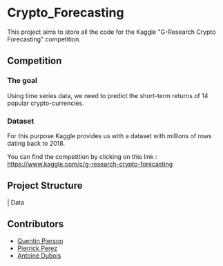 # Crypto_Forecasting
This project aims to store all the code for the Kaggle "G-Research Crypto Forecasting" competition.  


## Competition 
### The goal 
Using time series data, we need to predict the short-term returns of 14 popular crypto-currencies.

### Dataset
For this purpose Kaggle provides us with a dataset with millions of rows dating back to 2018. 

You can find the competition by clicking on this link : https://www.kaggle.com/c/g-research-crypto-forecasting

## Project Structure 
| Data


## Contributors

- [Quentin Pierson](https://github.com/quentin-pierson)
- [Pierrick Perez](https://github.com/pperezdev)
- [Antoine Dubois](https://github.com/antdbs)
